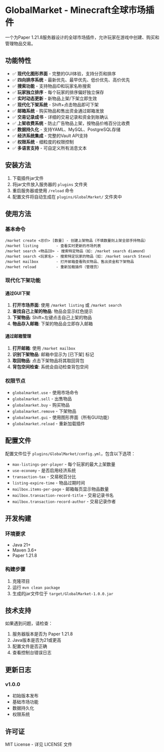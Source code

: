 # GlobalMarket - Minecraft全球市场插件

一个为Paper 1.21.8服务器设计的全球市场插件，允许玩家在游戏中创建、购买和管理物品交易。

## 功能特性

- ✅ **现代化图形界面** - 完整的GUI体验，支持分页和排序
- ✅ **四向排序系统** - 最新优先、最早优先、低价优先、高价优先
- ✅ **搜索功能** - 支持物品ID和玩家名称搜索
- ✅ **玩家独立排序** - 每个玩家的排序偏好独立保存
- ✅ **实时动态更新** - 新物品上架/下架立即生效
- ✅ **现代化下架系统** - Shift+点击物品即可下架
- ✅ **邮箱系统** - 购买物品和售出资金通过邮箱发放
- ✅ **交易记录成书** - 详细的交易记录和资金到账确认
- ✅ **上架收费系统** - 防止广告物品上架，按物品价格百分比收费
- ✅ **数据持久化** - 支持YAML、MySQL、PostgreSQL存储
- ✅ **经济系统集成** - 完整的Vault API支持
- ✅ **权限系统** - 细粒度的权限控制
- ✅ **多语言支持** - 可自定义所有消息文本

## 安装方法

1. 下载插件jar文件
2. 将jar文件放入服务器的 `plugins` 文件夹
3. 重启服务器或使用 `/reload` 命令
4. 配置文件将自动生成在 `plugins/GlobalMarket/` 文件夹中

## 使用方法

### 基本命令

```
/market create <总价> [数量] - 创建上架物品（不填数量则上架全部手持物品）
/market listing        - 查看实时更新的市场列表
/market search <物品ID> - 搜索特定物品（如: /market search diamond）
/market search <玩家名> - 搜索特定玩家的物品（如: /market search Steve）
/market mailbox        - 打开邮箱查看购买物品、售出资金和下架物品
/market reload         - 重新加载插件（管理员）
```

### 现代化下架功能
#### 通过GUI下架
1. **打开市场界面**: 使用 `/market listing` 或 `/market search`
2. **查找自己上架的物品**: 物品会显示红色提示
3. **下架物品**: Shift+左键点击自己上架的物品
4. **物品存入邮箱**: 下架的物品会立即存入邮箱

#### 通过邮箱管理
1. **打开邮箱**: 使用 `/market mailbox`
2. **识别下架物品**: 邮箱中显示为 [已下架] 标记
3. **取回物品**: 点击下架物品将其取回背包
4. **背包空间检查**: 系统会自动检查背包空间

### 权限节点

- `globalmarket.use` - 使用市场命令
- `globalmarket.sell` - 出售物品
- `globalmarket.buy` - 购买物品
- `globalmarket.remove` - 下架物品
- `globalmarket.gui` - 使用图形界面（所有GUI功能）
- `globalmarket.reload` - 重新加载插件

## 配置文件

配置文件位于 `plugins/GlobalMarket/config.yml`，包含以下选项：

- `max-listings-per-player` - 每个玩家的最大上架数量
- `use-economy` - 是否启用经济系统
- `transaction-tax` - 交易税百分比
- `listing-expire-time` - 物品过期时间
- `mailbox.items-per-page` - 邮箱每页显示物品数量
- `mailbox.transaction-record-title` - 交易记录书名
- `mailbox.transaction-record-author` - 交易记录作者

## 开发构建

### 环境要求

- Java 21+
- Maven 3.6+
- Paper 1.21.8

### 构建步骤

1. 克隆项目
2. 运行 `mvn clean package`
3. 生成的jar文件位于 `target/GlobalMarket-1.0.0.jar`

## 技术支持

如果遇到问题，请检查：
1. 服务器版本是否为 Paper 1.21.8
2. Java版本是否为21或更高
3. 配置文件是否正确
4. 查看控制台错误日志

## 更新日志

### v1.0.0
- 初始版本发布
- 基础市场功能
- 数据持久化
- 权限系统

## 许可证

MIT License - 详见 LICENSE 文件